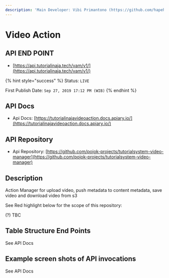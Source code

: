 ```yaml
---
description: 'Main Developer: Vibi Primantono (https://github.com/hapehatelo)'
---
```


# Video Action

## API END POINT

* [https://api.tutorialinaja.tech/vam/v1/](https://api.tutorialinaja.tech/vam/v1/)

{% hint style="success" %}
Status: `LIVE`

First Publish Date: `Sep 27, 2019 17:12 PM (WIB)`
{% endhint %}

## API Docs

* Api Docs: [https://tutorialinajavideoaction.docs.apiary.io/](https://tutorialinajavideoaction.docs.apiary.io/)

## API Repository

* Api Repository: [https://github.com/pojok-projects/tutorialsystem-video-manager](https://github.com/pojok-projects/tutorialsystem-video-manager)

## Description

Action Manager for upload video, push metadata to content metadata, save video and download video from s3

See Red highlight below for the scope of this repository:

\(?\) TBC

## Table Structure End Points

See API Docs

## Example screen shots of API invocations

See API Docs